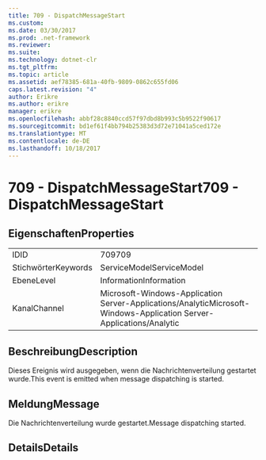 ```yaml
---
title: 709 - DispatchMessageStart
ms.custom: 
ms.date: 03/30/2017
ms.prod: .net-framework
ms.reviewer: 
ms.suite: 
ms.technology: dotnet-clr
ms.tgt_pltfrm: 
ms.topic: article
ms.assetid: aef78385-681a-40fb-9809-0862c655fd06
caps.latest.revision: "4"
author: Erikre
ms.author: erikre
manager: erikre
ms.openlocfilehash: abbf28c8840ccd57f97dbd8b993c5b9522f90617
ms.sourcegitcommit: bd1ef61f4bb794b25383d3d72e71041a5ced172e
ms.translationtype: MT
ms.contentlocale: de-DE
ms.lasthandoff: 10/18/2017
---
```

# <a name="709---dispatchmessagestart"></a><span data-ttu-id="2bbd1-102">709 - DispatchMessageStart</span><span class="sxs-lookup"><span data-stu-id="2bbd1-102">709 - DispatchMessageStart</span></span>
## <a name="properties"></a><span data-ttu-id="2bbd1-103">Eigenschaften</span><span class="sxs-lookup"><span data-stu-id="2bbd1-103">Properties</span></span>  
  
|||  
|-|-|  
|<span data-ttu-id="2bbd1-104">ID</span><span class="sxs-lookup"><span data-stu-id="2bbd1-104">ID</span></span>|<span data-ttu-id="2bbd1-105">709</span><span class="sxs-lookup"><span data-stu-id="2bbd1-105">709</span></span>|  
|<span data-ttu-id="2bbd1-106">Stichwörter</span><span class="sxs-lookup"><span data-stu-id="2bbd1-106">Keywords</span></span>|<span data-ttu-id="2bbd1-107">ServiceModel</span><span class="sxs-lookup"><span data-stu-id="2bbd1-107">ServiceModel</span></span>|  
|<span data-ttu-id="2bbd1-108">Ebene</span><span class="sxs-lookup"><span data-stu-id="2bbd1-108">Level</span></span>|<span data-ttu-id="2bbd1-109">Information</span><span class="sxs-lookup"><span data-stu-id="2bbd1-109">Information</span></span>|  
|<span data-ttu-id="2bbd1-110">Kanal</span><span class="sxs-lookup"><span data-stu-id="2bbd1-110">Channel</span></span>|<span data-ttu-id="2bbd1-111">Microsoft-Windows-Application Server-Applications/Analytic</span><span class="sxs-lookup"><span data-stu-id="2bbd1-111">Microsoft-Windows-Application Server-Applications/Analytic</span></span>|  
  
## <a name="description"></a><span data-ttu-id="2bbd1-112">Beschreibung</span><span class="sxs-lookup"><span data-stu-id="2bbd1-112">Description</span></span>  
 <span data-ttu-id="2bbd1-113">Dieses Ereignis wird ausgegeben, wenn die Nachrichtenverteilung gestartet wurde.</span><span class="sxs-lookup"><span data-stu-id="2bbd1-113">This event is emitted when message dispatching is started.</span></span>  
  
## <a name="message"></a><span data-ttu-id="2bbd1-114">Meldung</span><span class="sxs-lookup"><span data-stu-id="2bbd1-114">Message</span></span>  
 <span data-ttu-id="2bbd1-115">Die Nachrichtenverteilung wurde gestartet.</span><span class="sxs-lookup"><span data-stu-id="2bbd1-115">Message dispatching started.</span></span>  
  
## <a name="details"></a><span data-ttu-id="2bbd1-116">Details</span><span class="sxs-lookup"><span data-stu-id="2bbd1-116">Details</span></span>
